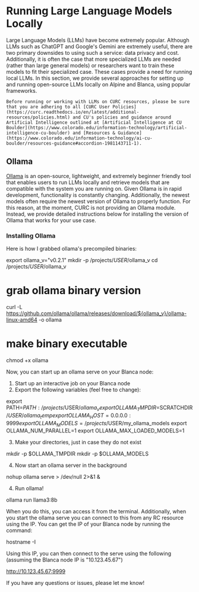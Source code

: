 # Running Large Language Models Locally 

Large Language Models (LLMs) have become extremely popular. Although LLMs such as ChatGPT and Google's Gemini are extremely useful, there are two primary downsides to using such a service: data privacy and cost. Additionally, it is often the case that more specialized LLMs are needed (rather than large general models) or researchers want to train these models to fit their specialized case. These cases provide a need for running local LLMs. In this section, we provide several approaches for setting up and running open-source LLMs locally on Alpine and Blanca, using popular frameworks. 

```{warning}
Before running or working with LLMs on CURC resources, please be sure that you are adhering to all [CURC User Policies](https://curc.readthedocs.io/en/latest/additional-resources/policies.html) and CU's policies and guidance around Artificial Intelligence outlined at [Artificial Intelligence at CU Boulder](https://www.colorado.edu/information-technology/artificial-intelligence-cu-boulder) and [Resources & Guidance](https://www.colorado.edu/information-technology/ai-cu-boulder/resources-guidance#accordion-1981143711-1). 
```

## Ollama 

[Ollama](https://ollama.com/) is an open-source, lightweight, and extremely beginner friendly tool that enables users to run LLMs locally and retrieve models that are compatible with the system you are running on. Given Ollama is in rapid development, functionality is constantly changing. Additionally, the newest models often require the newest version of Ollama to properly function. For this reason, at the moment, CURC is not providing an Ollama module. Instead, we provide detailed instructions below for installing the version of Ollama that works for your use case. 

### Installing Ollama 
Here is how I grabbed ollama's precompiled binaries:

export ollama_v="v0.2.1"
mkdir -p /projects/$USER/$ollama_v
cd /projects/$USER/$ollama_v

# grab ollama binary version
curl -L https://github.com/ollama/ollama/releases/download/${ollama_v}/ollama-linux-amd64 -o ollama

# make binary executable
chmod +x ollama

Now, you can start up an ollama serve on your Blanca node:

1. Start up an interactive job on your Blanca node
2. Export the following variables (feel free to change):

export PATH=$PATH:/projects/$USER/$ollama_v
export OLLAMA_TMPDIR=$SCRATCHDIR/$USER/ollama_temp
export OLLAMA_HOST=0.0.0.0:9999
export OLLAMA_MODELS=/projects/$USER/my_ollama_models
export OLLAMA_NUM_PARALLEL=1
export OLLAMA_MAX_LOADED_MODELS=1

3. Make your directories, just in case they do not exist

mkdir -p $OLLAMA_TMPDIR
mkdir -p $OLLAMA_MODELS

4. Now start an ollama server in the background

nohup ollama serve > /dev/null 2>&1 &

4. Run ollama!

ollama run llama3:8b


When you do this, you can access it from the terminal. Additionally, when you start the ollama serve you can connect to this from any RC resource using the IP. You can get the IP of your Blanca node by running the command:

hostname -I

Using this IP, you can then connect to the serve using the following (assuming the Blanca node IP is "10.123.45.67")

http://10.123.45.67:9999

If you have any questions or issues, please let me know!